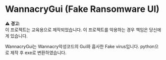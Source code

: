 # WannacryGui (Fake Ransomware UI)

⚠️ **경고**:  
이 프로젝트는 교육용으로 제작되었습니다. 이 프로젝트를 악용하는 경우 책임은 당신에게 있습니다.

WannacryGui는 Wannacry악성코드의 Gui와 흡사한 Fake virus입니다.
python으로 제작 후 exe로 변환하였습니다.
